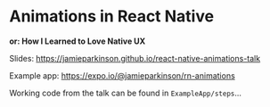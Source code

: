 # Animations in React Native
**or: How I Learned to Love Native UX**

Slides: https://jamieparkinson.github.io/react-native-animations-talk

Example app: https://expo.io/@jamieparkinson/rn-animations

Working code from the talk can be found in `ExampleApp/steps`...
